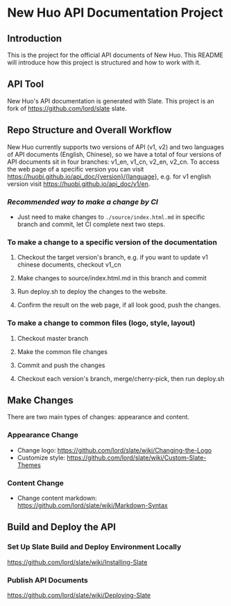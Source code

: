 # New Huo API Documentation Project

## Introduction

This is the project for the official API documents of New Huo. This README will introduce how this project is structured and how to work with it.

## API Tool

New Huo's API documentation is generated with Slate. This project is an fork of <https://github.com/lord/slate> slate.

## Repo Structure and Overall Workflow

New Huo currently supports two versions of API (v1, v2) and two languages of API documents (English, Chinese), so we have a total of four versions of API documents sit in four branches: v1_en, v1_cn, v2_en, v2_cn. To access the web page of a specific version you can visit <https://huobi.github.io/api_doc/{version}/{language}>, e.g. for v1 english version visit https://huobi.github.io/api_doc/v1/en.

### *Recommended way to make a change by CI*

- Just need to make changes to `./source/index.html.md` in specific branch and commit, let CI complete next two steps.

### To make a change to a specific version of the documentation

1. Checkout the target version's branch, e.g. if you want to update v1 chinese documents, checkout v1_cn

2. Make changes to source/index.html.md in this branch and commit

3. Run deploy.sh to deploy the changes to the website.

4. Confirm the result on the web page, if all look good, push the changes.

### To make a change to common files (logo, style, layout)

1. Checkout master branch

2. Make the common file changes

3. Commit and push the changes

4. Checkout each version's branch, merge/cherry-pick, then run deploy.sh

## Make Changes

There are two main types of changes: appearance and content.

### Appearance Change

* Change logo: <https://github.com/lord/slate/wiki/Changing-the-Logo>
* Customize style: <https://github.com/lord/slate/wiki/Custom-Slate-Themes>

### Content Change

* Change content markdown: <https://github.com/lord/slate/wiki/Markdown-Syntax>

## Build and Deploy the API

### Set Up Slate Build and Deploy Environment Locally

<https://github.com/lord/slate/wiki/Installing-Slate>

### Publish API Documents

<https://github.com/lord/slate/wiki/Deploying-Slate>
